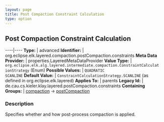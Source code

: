 ```yaml
---
layout: page
title: Post Compaction Constraint Calculation
type: option
---
```

## Post Compaction Constraint Calculation

----|----
**Type:** | advanced
**Identifier:** | org.eclipse.elk.layered.compaction.postCompaction.constraints
**Meta Data Provider:** | properties.LayeredMetaDataProvider
**Value Type:** | `org.eclipse.elk.alg.layered.intermediate.compaction.ConstraintCalculationStrategy` (Enum)
**Possible Values:** | `QUADRATIC`<br>`SCANLINE`
**Default Value:** | `ConstraintCalculationStrategy.SCANLINE` (as defined in org.eclipse.elk.layered)
**Applies To:** | parents
**Legacy Id:** | de.cau.cs.kieler.klay.layered.postCompaction.constraints
**Containing Groups:** | [compaction](org-eclipse-elk-layered-compaction) -> [postCompaction](org-eclipse-elk-layered-compaction-postCompaction)

### Description

Specifies whether and how post-process compaction is applied.
